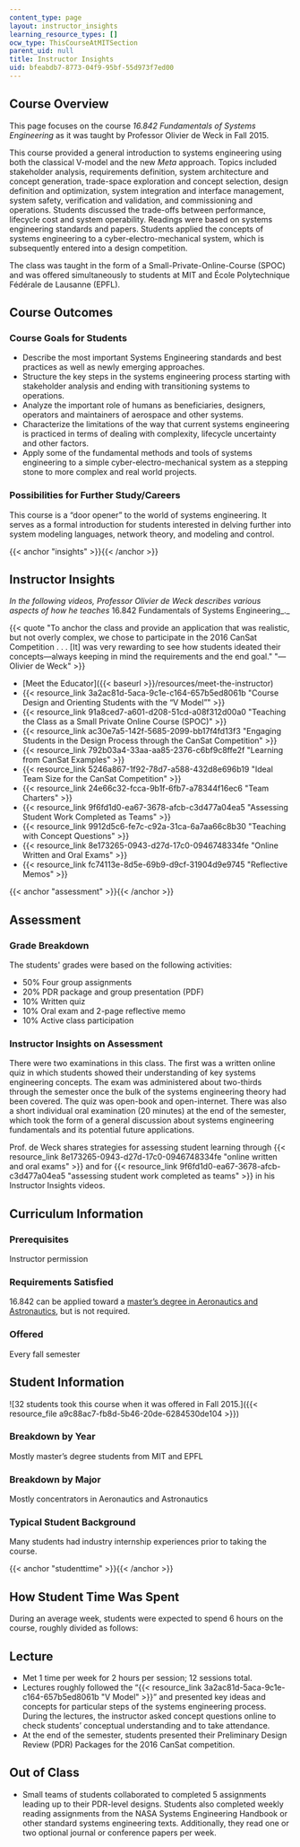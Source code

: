 ```yaml
---
content_type: page
layout: instructor_insights
learning_resource_types: []
ocw_type: ThisCourseAtMITSection
parent_uid: null
title: Instructor Insights
uid: bfeabdb7-8773-04f9-95bf-55d973f7ed00
---
```


Course Overview
---------------

This page focuses on the course _16.842 Fundamentals of Systems Engineering_ as it was taught by Professor Olivier de Weck in Fall 2015.

This course provided a general introduction to systems engineering using both the classical V-model and the new _Meta_ approach. Topics included stakeholder analysis, requirements definition, system architecture and concept generation, trade-space exploration and concept selection, design definition and optimization, system integration and interface management, system safety, verification and validation, and commissioning and operations. Students discussed the trade-offs between performance, lifecycle cost and system operability. Readings were based on systems engineering standards and papers. Students applied the concepts of systems engineering to a cyber-electro-mechanical system, which is subsequently entered into a design competition.

The class was taught in the form of a Small-Private-Online-Course (SPOC) and was offered simultaneously to students at MIT and École Polytechnique Fédérale de Lausanne (EPFL).

Course Outcomes
---------------

### Course Goals for Students

*   Describe the most important Systems Engineering standards and best practices as well as newly emerging approaches.
*   Structure the key steps in the systems engineering process starting with stakeholder analysis and ending with transitioning systems to operations.
*   Analyze the important role of humans as beneficiaries, designers, operators and maintainers of aerospace and other systems.
*   Characterize the limitations of the way that current systems engineering is practiced in terms of dealing with complexity, lifecycle uncertainty and other factors.
*   Apply some of the fundamental methods and tools of systems engineering to a simple cyber-electro-mechanical system as a stepping stone to more complex and real world projects.

### Possibilities for Further Study/Careers

This course is a “door opener” to the world of systems engineering. It serves as a formal introduction for students interested in delving further into system modeling languages, network theory, and modeling and control.

{{< anchor "insights" >}}{{< /anchor >}}

Instructor Insights
-------------------

_In the following videos, Professor Olivier de Weck describes various aspects of how he teaches_ 16.842 Fundamentals of Systems Engineering_._

{{< quote "To anchor the class and provide an application that was realistic, but not overly complex, we chose to participate in the 2016 CanSat Competition . . . [It] was very rewarding to see how students ideated their concepts—always keeping in mind the requirements and the end goal." "— Olivier de Weck" >}}

*   [Meet the Educator]({{< baseurl >}}/resources/meet-the-instructor)
*   {{< resource_link 3a2ac81d-5aca-9c1e-c164-657b5ed8061b "Course Design and Orienting Students with the “V Model”" >}}
*   {{< resource_link 91a8ced7-a601-d208-51cd-a08f312d00a0 "Teaching the Class as a Small Private Online Course (SPOC)" >}}
*   {{< resource_link ac30e7a5-142f-5685-2099-bb17f4fd13f3 "Engaging Students in the Design Process through the CanSat Competition" >}}
*   {{< resource_link 792b03a4-33aa-aa85-2376-c6bf9c8ffe2f "Learning from CanSat Examples" >}}
*   {{< resource_link 5246a867-1f92-78d7-a588-432d8e696b19 "Ideal Team Size for the CanSat Competition" >}}
*   {{< resource_link 24e66c32-fcca-9b1f-6fb7-a78344f16ec6 "Team Charters" >}}
*   {{< resource_link 9f6fd1d0-ea67-3678-afcb-c3d477a04ea5 "Assessing Student Work Completed as Teams" >}}
*   {{< resource_link 9912d5c6-fe7c-c92a-31ca-6a7aa66c8b30 "Teaching with Concept Questions" >}}
*   {{< resource_link 8e173265-0943-d27d-17c0-0946748334fe "Online Written and Oral Exams" >}}
*   {{< resource_link fc74113e-8d5e-69b9-d9cf-31904d9e9745 "Reflective Memos" >}}

{{< anchor "assessment" >}}{{< /anchor >}}

Assessment
----------

### Grade Breakdown

The students' grades were based on the following activities:

- 50% Four group assignments
- 20% PDR package and group presentation (PDF)
- 10% Written quiz
- 10% Oral exam and 2-page reflective memo
- 10% Active class participation

### Instructor Insights on Assessment

There were two examinations in this class. The first was a written online quiz in which students showed their understanding of key systems engineering concepts. The exam was administered about two-thirds through the semester once the bulk of the systems engineering theory had been covered. The quiz was open-book and open-internet. There was also a short individual oral examination (20 minutes) at the end of the semester, which took the form of a general discussion about systems engineering fundamentals and its potential future applications.

Prof. de Weck shares strategies for assessing student learning through {{< resource_link 8e173265-0943-d27d-17c0-0946748334fe "online written and oral exams" >}} and for {{< resource_link 9f6fd1d0-ea67-3678-afcb-c3d477a04ea5 "assessing student work completed as teams" >}} in his Instructor Insights videos.

Curriculum Information
----------------------

### Prerequisites

Instructor permission

### Requirements Satisfied

16.842 can be applied toward a [master’s degree in Aeronautics and Astronautics](http://aeroastro.mit.edu/graduate-program/masters-degree), but is not required.  

### Offered

Every fall semester

Student Information
-------------------

![32 students took this course when it was offered in Fall 2015.]({{< resource_file a9c88ac7-fb8d-5b46-20de-6284530de104 >}})

### Breakdown by Year

Mostly master’s degree students from MIT and EPFL

### Breakdown by Major

Mostly concentrators in Aeronautics and Astronautics

### Typical Student Background

Many students had industry internship experiences prior to taking the course.

{{< anchor "studenttime" >}}{{< /anchor >}}

How Student Time Was Spent
--------------------------

During an average week, students were expected to spend 6 hours on the course, roughly divided as follows:

Lecture
-------

*   Met 1 time per week for 2 hours per session; 12 sessions total.
*   Lectures roughly followed the “{{< resource_link 3a2ac81d-5aca-9c1e-c164-657b5ed8061b "V Model" >}}” and presented key ideas and concepts for particular steps of the systems engineering process. During the lectures, the instructor asked concept questions online to check students’ conceptual understanding and to take attendance.
*   At the end of the semester, students presented their Preliminary Design Review (PDR) Packages for the 2016 CanSat competition.

Out of Class
------------

*   Small teams of students collaborated to completed 5 assignments leading up to their PDR-level designs. Students also completed weekly reading assignments from the NASA Systems Engineering Handbook or other standard systems engineering texts. Additionally, they read one or two optional journal or conference papers per week.